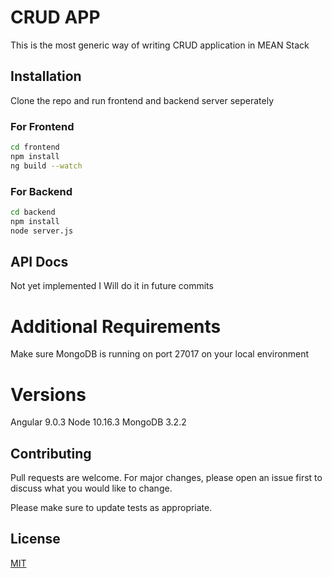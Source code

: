 # CRUD APP

This is the most generic way of writing CRUD application in MEAN Stack

## Installation
Clone the repo and run frontend and backend server seperately

### For Frontend
```bash
cd frontend
npm install
ng build --watch
```
### For Backend
```bash
cd backend
npm install
node server.js
```

## API Docs
Not yet implemented
I Will do it in future commits

# Additional Requirements
Make sure MongoDB is running on port 27017 on your local environment

# Versions
Angular 9.0.3
Node 10.16.3
MongoDB 3.2.2

## Contributing
Pull requests are welcome. For major changes, please open an issue first to discuss what you would like to change.

Please make sure to update tests as appropriate.

## License
[MIT](https://choosealicense.com/licenses/mit/)